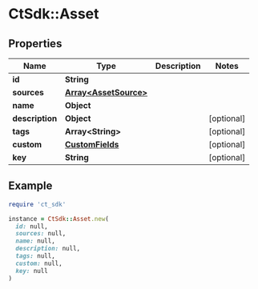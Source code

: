 # CtSdk::Asset

## Properties

| Name | Type | Description | Notes |
| ---- | ---- | ----------- | ----- |
| **id** | **String** |  |  |
| **sources** | [**Array&lt;AssetSource&gt;**](AssetSource.md) |  |  |
| **name** | **Object** |  |  |
| **description** | **Object** |  | [optional] |
| **tags** | **Array&lt;String&gt;** |  | [optional] |
| **custom** | [**CustomFields**](CustomFields.md) |  | [optional] |
| **key** | **String** |  | [optional] |

## Example

```ruby
require 'ct_sdk'

instance = CtSdk::Asset.new(
  id: null,
  sources: null,
  name: null,
  description: null,
  tags: null,
  custom: null,
  key: null
)
```

